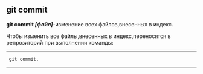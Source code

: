 ## git commit

**git commit *[файл]***-изменение всех файлов,внесенных в индекс.

Чтобы изменить все файлы,внесенных в индекс,переносятся в репрозиторий при выполнении команды:


---
     git commit.
---
